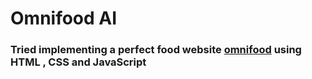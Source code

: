 # Omnifood AI
### Tried implementing a perfect food website [omnifood](https://ivan-omnifood.netlify.app/) using HTML , CSS and JavaScript
